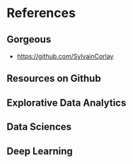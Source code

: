 # References 

## Gorgeous
+ https://github.com/SylvainCorlay

## Resources on Github

## Explorative Data Analytics

## Data Sciences

## Deep Learning

